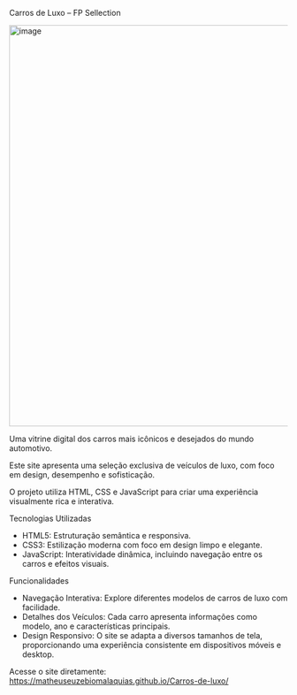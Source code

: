 Carros de Luxo – FP Sellection

<img width="1790" height="726" alt="image" src="https://github.com/user-attachments/assets/255f95d2-8459-44e5-9a3c-34f8f08eb442" />

Uma vitrine digital dos carros mais icônicos e desejados do mundo automotivo.

Este site apresenta uma seleção exclusiva de veículos de luxo, com foco em design, desempenho e sofisticação.

O projeto utiliza HTML, CSS e JavaScript para criar uma experiência visualmente rica e interativa.

Tecnologias Utilizadas

- HTML5: Estruturação semântica e responsiva.
- CSS3: Estilização moderna com foco em design limpo e elegante.
- JavaScript: Interatividade dinâmica, incluindo navegação entre os carros e efeitos visuais.

Funcionalidades

- Navegação Interativa: Explore diferentes modelos de carros de luxo com facilidade.
- Detalhes dos Veículos: Cada carro apresenta informações como modelo, ano e características principais.
- Design Responsivo: O site se adapta a diversos tamanhos de tela, proporcionando uma experiência consistente em dispositivos móveis e desktop.

Acesse o site diretamente: https://matheuseuzebiomalaquias.github.io/Carros-de-luxo/
